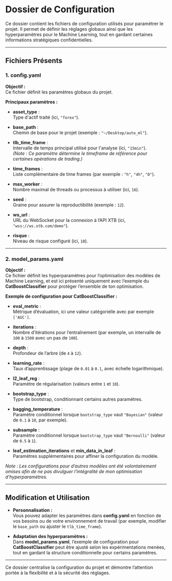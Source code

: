 # Dossier de Configuration

Ce dossier contient les fichiers de configuration utilisés pour paramétrer le projet. Il permet de définir les réglages globaux ainsi que les hyperparamètres pour le Machine Learning, tout en gardant certaines informations stratégiques confidentielles.

---

## Fichiers Présents

### 1. config.yaml

**Objectif :**  
Ce fichier définit les paramètres globaux du projet.

**Principaux paramètres :**

- **asset_type** :  
  Type d'actif traité (ici, `"forex"`).

- **base_path** :  
  Chemin de base pour le projet (exemple : `"~/Desktop/auto_ml"`).

- **tlb_time_frame** :  
  Intervalle de temps principal utilisé pour l'analyse (ici, `"15min"`).  
  *(Note : Ce paramètre détermine le timeframe de référence pour certaines opérations de trading.)*

- **time_frames** :  
  Liste complémentaire de time frames (par exemple : `"h"`, `"4h"`, `"D"`).

- **max_worker** :  
  Nombre maximal de threads ou processus à utiliser (ici, `16`).

- **seed** :  
  Graine pour assurer la reproductibilité (exemple : `12`).

- **ws_url** :  
  URL du WebSocket pour la connexion à l’API XTB (ici, `"wss://ws.xtb.com/demo"`).

- **risque** :  
  Niveau de risque configuré (ici, `10`).

---

### 2. model_params.yaml

**Objectif :**  
Ce fichier définit les hyperparamètres pour l’optimisation des modèles de Machine Learning, et est ici présenté uniquement avec l’exemple du **CatBoostClassifier** pour protéger l’ensemble de ton optimisation.

**Exemple de configuration pour CatBoostClassifier :**

- **eval_metric** :  
  Métrique d’évaluation, ici une valeur catégorielle avec par exemple `['AUC']`.

- **iterations** :  
  Nombre d’itérations pour l’entraînement (par exemple, un intervalle de `100` à `1500` avec un pas de `100`).

- **depth** :  
  Profondeur de l’arbre (de `4` à `12`).

- **learning_rate** :  
  Taux d’apprentissage (plage de `0.01` à `0.1`, avec échelle logarithmique).

- **l2_leaf_reg** :  
  Paramètre de régularisation (valeurs entre `1` et `10`).

- **bootstrap_type** :  
  Type de bootstrap, conditionnant certains autres paramètres.

- **bagging_temperature** :  
  Paramètre conditionnel lorsque `bootstrap_type` vaut `"Bayesian"` (valeur de `0.1` à `10`, par exemple).

- **subsample** :  
  Paramètre conditionnel lorsque `bootstrap_type` vaut `"Bernoulli"` (valeur de `0.5` à `1`).

- **leaf_estimation_iterations** et **min_data_in_leaf** :  
  Paramètres supplémentaires pour affiner la configuration du modèle.

*Note : Les configurations pour d’autres modèles ont été volontairement omises afin de ne pas divulguer l’intégralité de mon optimisation d’hyperparamètres.*

---

## Modification et Utilisation

- **Personnalisation :**  
  Vous pouvez adapter les paramètres dans **config.yaml** en fonction de vos besoins ou de votre environnement de travail (par exemple, modifier le `base_path` ou ajuster le `tlb_time_frame`).

- **Adaptation des hyperparamètres :**  
  Dans **model_params.yaml**, l’exemple de configuration pour **CatBoostClassifier** peut être ajusté selon les expérimentations menées, tout en gardant la structure conditionnelle pour certains paramètres.

---

Ce dossier centralise la configuration du projet et démontre l’attention portée à la flexibilité et à la sécurité des réglages.  
